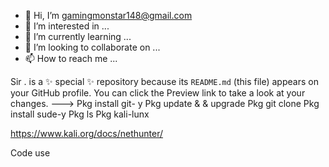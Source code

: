 - 👋 Hi, I’m gamingmonstar148@gmail.com
- 👀 I’m interested in ...
- 🌱 I’m currently learning ...
- 💞️ I’m looking to collaborate on ...
- 📫 How to reach me ...

Sir . is a ✨ special ✨ repository because its `README.md` (this file) appears on your GitHub profile.
You can click the Preview link to take a look at your changes.
--->
Pkg install git- y 
Pkg update & & upgrade 
Pkg git clone 
Pkg install sude-y 
Pkg  ls 
Pkg kali-lunx

https://www.kali.org/docs/nethunter/


Code use 
